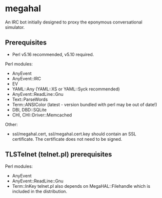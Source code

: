 megahal
=======

An IRC bot initially designed to proxy the eponymous conversational simulator.

Prerequisites
-------------
- Perl v5.16 recommended, v5.10 required.

Perl modules:
- AnyEvent
- AnyEvent::IRC
- EV
- YAML::Any (YAML::XS or YAML::Syck recommended)
- AnyEvent::ReadLine::Gnu
- Text::ParseWords
- Term::ANSIColor (latest - version bundled with perl may be out of date!)
- DBI, DBD::SQLite
- CHI, CHI::Driver::Memcached

Other:
- ssl/megahal.cert, ssl/megahal.cert.key should contain an SSL certificate. The certificate does not need to be signed.

TLSTelnet (telnet.pl) prerequisites
-----------------------------------
Perl modules:
- AnyEvent
- AnyEvent::ReadLine::Gnu
- Term::InKey
telnet.pl also depends on MegaHAL::Filehandle which is included in the distribution.